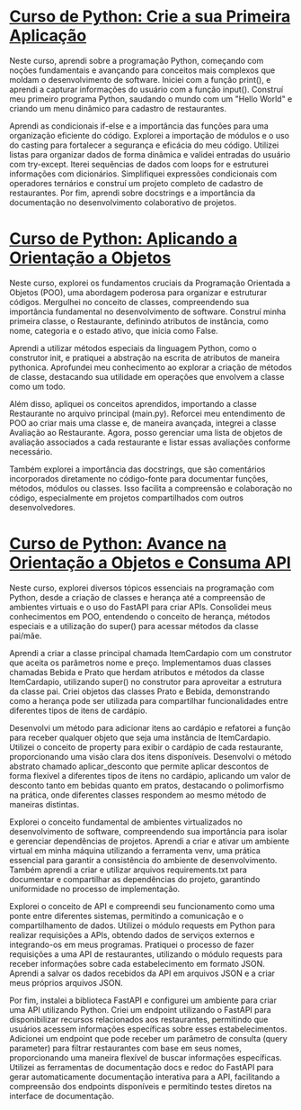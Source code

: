 # [Curso de Python: Crie a sua Primeira Aplicação](https://github.com/LuizPauloAlves/Formacao-Aprenda-a-programar-em-Python-com-Orienta-o-a-Objetos/tree/main/Python%20-%20crie%20a%20sua%20primeira%20aplica%C3%A7%C3%A3o)

Neste curso, aprendi sobre a programação Python, começando com noções fundamentais e avançando para conceitos mais complexos que moldam o desenvolvimento de software. Iniciei com a função print(), e aprendi a capturar informações do usuário com a função input(). Construí meu primeiro programa Python, saudando o mundo com um "Hello World" e criando um menu dinâmico para cadastro de restaurantes.

Aprendi as condicionais if-else e a importância das funções para uma organização eficiente do código. Explorei a importação de módulos e o uso do casting para fortalecer a segurança e eficácia do meu código. Utilizei listas para organizar dados de forma dinâmica e validei entradas do usuário com try-except. Iterei sequências de dados com loops for e estruturei informações com dicionários. Simplifiquei expressões condicionais com operadores ternários e construí um projeto completo de cadastro de restaurantes. Por fim, aprendi sobre docstrings e a importância da documentação no desenvolvimento colaborativo de projetos.

# [Curso de Python: Aplicando a Orientação a Objetos](https://github.com/LuizPauloAlves/Formacao-Aprenda-a-programar-em-Python-com-Orienta-o-a-Objetos/tree/main/Python%20-%20aplicando%20a%20Orienta%C3%A7%C3%A3o%20a%20Objetos)

Neste curso, explorei os fundamentos cruciais da Programação Orientada a Objetos (POO), uma abordagem poderosa para organizar e estruturar códigos. Mergulhei no conceito de classes, compreendendo sua importância fundamental no desenvolvimento de software. Construí minha primeira classe, o Restaurante, definindo atributos de instância, como nome, categoria e o estado ativo, que inicia como False.

Aprendi a utilizar métodos especiais da linguagem Python, como o construtor init, e pratiquei a abstração na escrita de atributos de maneira pythonica. Aprofundei meu conhecimento ao explorar a criação de métodos de classe, destacando sua utilidade em operações que envolvem a classe como um todo.

Além disso, apliquei os conceitos aprendidos, importando a classe Restaurante no arquivo principal (main.py). Reforcei meu entendimento de POO ao criar mais uma classe e, de maneira avançada, integrei a classe Avaliação ao Restaurante. Agora, posso gerenciar uma lista de objetos de avaliação associados a cada restaurante e listar essas avaliações conforme necessário.

Também explorei a importância das docstrings, que são comentários incorporados diretamente no código-fonte para documentar funções, métodos, módulos ou classes. Isso facilita a compreensão e colaboração no código, especialmente em projetos compartilhados com outros desenvolvedores.

# [Curso de Python: Avance na Orientação a Objetos e Consuma API](https://github.com/LuizPauloAlves/Formacao-Aprenda-a-programar-em-Python-com-Orienta-o-a-Objetos/tree/main/Python%20-%20avance%20na%20Orienta%C3%A7%C3%A3o%20a%20Objetos%20e%20consuma%20API)

Neste curso, explorei diversos tópicos essenciais na programação com Python, desde a criação de classes e herança até a compreensão de ambientes virtuais e o uso do FastAPI para criar APIs. Consolidei meus conhecimentos em POO, entendendo o conceito de herança, métodos especiais e a utilização do super() para acessar métodos da classe pai/mãe.

Aprendi a criar a classe principal chamada ItemCardapio com um construtor que aceita os parâmetros nome e preço. Implementamos duas classes chamadas Bebida e Prato que herdam atributos e métodos da classe ItemCardapio, utilizando super() no construtor para aproveitar a estrutura da classe pai. Criei objetos das classes Prato e Bebida, demonstrando como a herança pode ser utilizada para compartilhar funcionalidades entre diferentes tipos de itens de cardápio.

Desenvolvi um método para adicionar itens ao cardápio e refatorei a função para receber qualquer objeto que seja uma instância de ItemCardapio. Utilizei o conceito de property para exibir o cardápio de cada restaurante, proporcionando uma visão clara dos itens disponíveis. Desenvolvi o método abstrato chamado aplicar_desconto que permite aplicar descontos de forma flexível a diferentes tipos de itens no cardápio, aplicando um valor de desconto tanto em bebidas quanto em pratos, destacando o polimorfismo na prática, onde diferentes classes respondem ao mesmo método de maneiras distintas.

Explorei o conceito fundamental de ambientes virtualizados no desenvolvimento de software, compreendendo sua importância para isolar e gerenciar dependências de projetos. Aprendi a criar e ativar um ambiente virtual em minha máquina utilizando a ferramenta venv, uma prática essencial para garantir a consistência do ambiente de desenvolvimento. Também aprendi a criar e utilizar arquivos requirements.txt para documentar e compartilhar as dependências do projeto, garantindo uniformidade no processo de implementação.

Explorei o conceito de API e compreendi seu funcionamento como uma ponte entre diferentes sistemas, permitindo a comunicação e o compartilhamento de dados. Utilizei o módulo requests em Python para realizar requisições a APIs, obtendo dados de serviços externos e integrando-os em meus programas. Pratiquei o processo de fazer requisições a uma API de restaurantes, utilizando o módulo requests para receber informações sobre cada estabelecimento em formato JSON. Aprendi a salvar os dados recebidos da API em arquivos JSON e a criar meus próprios arquivos JSON.

Por fim, instalei a biblioteca FastAPI e configurei um ambiente para criar uma API utilizando Python. Criei um endpoint utilizando o FastAPI para disponibilizar recursos relacionados aos restaurantes, permitindo que usuários acessem informações específicas sobre esses estabelecimentos. Adicionei um endpoint que pode receber um parâmetro de consulta (query parameter) para filtrar restaurantes com base em seus nomes, proporcionando uma maneira flexível de buscar informações específicas. Utilizei as ferramentas de documentação docs e redoc do FastAPI para gerar automaticamente documentação interativa para a API, facilitando a compreensão dos endpoints disponíveis e permitindo testes diretos na interface de documentação.
